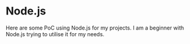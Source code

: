 # Node.js

Here are some PoC using Node.js for my projects. 
I am a beginner with Node.js trying to utilise it for my needs.
